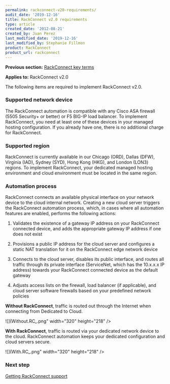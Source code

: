 ```yaml
---
permalink: rackconnect-v20-requirements/
audit_date: '2019-12-16'
title: RackConnect v2.0 requirements
type: article
created_date: '2012-08-21'
created_by: Juan Perez
last_modified_date: '2019-12-16'
last_modified_by: Stephanie Fillmon
product: RackConnect
product_url: rackconnect
---
```


**Previous section:** [RackConnect key terms](/support/how-to/rackconnect-key-terms)

**Applies to:** RackConnect v2.0

The following items are required to implement RackConnect v2.0.

### Supported network device

The RackConnect automation is compatible with any Cisco ASA firewall
(5505 Security+ or better) or F5 BIG-IP load balancer. To implement
RackConnect, you need at least one of these devices in your managed
hosting configuration. If you already have one, there is no additional
charge for RackConnect.

### Supported region

RackConnect is currently available in our Chicago (ORD), Dallas (DFW),
Virginia (IAD), Sydney (SYD), Hong Kong (HKG), and London (LON3)
regions. To implement RackConnect, your dedicated managed hosting
environment and cloud environment must be located in the same region.

### Automation process

RackConnect connects an available physical interface on your network
device to the cloud internal network. Creating a new cloud server
triggers the RackConnect automation process, which, in cases where all
automation features are enabled, performs the following actions:

1.  Validates the existence of a gateway IP address on your RackConnect
    connected device, and adds the appropriate gateway IP address if one
    does not exist

2.  Provisions a public IP address for the cloud server and configures a
    static NAT translation for it on the RackConnect edge network device

3.  Connects to the cloud server, disables its public interface, and
    routes all traffic through its private interface (ServiceNet, which
    has the 10.x.x.x IP address) towards your RackConnect connected
    device as the default gateway

4.  Adjusts access lists on the firewall, load balancer (if applicable),
    and cloud server software firewalls based on your predefined network
    policies

**Without RackConnect**, traffic is routed out through the Internet when
connecting from Dedicated to Cloud.

![](Without.RC_.png" width="320" height="218" />

**With RackConnect**, traffic is routed via your dedicated network
device to the cloud. RackConnect automation keeps your dedicated
configuration and cloud servers secure.

![](With.RC_.png" width="320" height="218" />

### Next step

[Getting RackConnect support](/support/how-to/getting-rackconnect-support)

